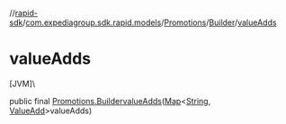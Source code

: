 //[rapid-sdk](../../../../index.md)/[com.expediagroup.sdk.rapid.models](../../index.md)/[Promotions](../index.md)/[Builder](index.md)/[valueAdds](value-adds.md)

# valueAdds

[JVM]\

public final [Promotions.Builder](index.md)[valueAdds](value-adds.md)([Map](https://docs.oracle.com/javase/8/docs/api/java/util/Map.html)&lt;[String](https://docs.oracle.com/javase/8/docs/api/java/lang/String.html), [ValueAdd](../../-value-add/index.md)&gt;valueAdds)
